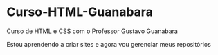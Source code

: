 # Curso-HTML-Guanabara
 Curso de HTML e CSS com o Professor Gustavo Guanabara

 Estou aprendendo a criar sites e agora vou gerenciar meus repositórios
